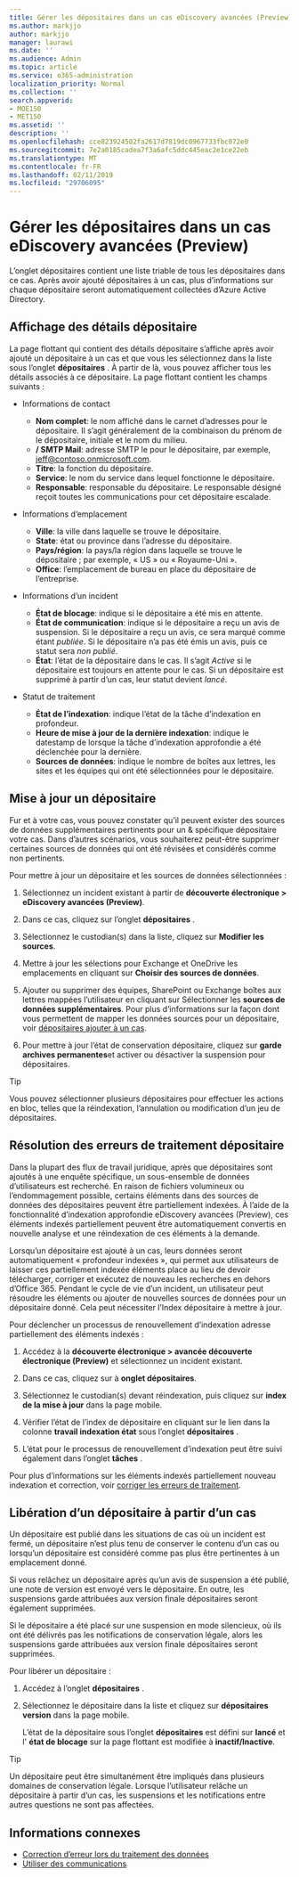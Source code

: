 ```yaml
---
title: Gérer les dépositaires dans un cas eDiscovery avancées (Preview)
ms.author: markjjo
author: markjjo
manager: laurawi
ms.date: ''
ms.audience: Admin
ms.topic: article
ms.service: o365-administration
localization_priority: Normal
ms.collection: ''
search.appverid:
- MOE150
- MET150
ms.assetid: ''
description: ''
ms.openlocfilehash: cce823924502fa2617d7819dc0967733fbc072e0
ms.sourcegitcommit: 7e2a0185cadea7f3a6afc5ddc445eac2e1ce22eb
ms.translationtype: MT
ms.contentlocale: fr-FR
ms.lasthandoff: 02/11/2019
ms.locfileid: "29706095"
---
```

# <a name="manage-custodians-in-an-advanced-ediscovery-preview-case"></a>Gérer les dépositaires dans un cas eDiscovery avancées (Preview)

L’onglet dépositaires contient une liste triable de tous les dépositaires dans ce cas. Après avoir ajouté dépositaires à un cas, plus d’informations sur chaque dépositaire seront automatiquement collectées d’Azure Active Directory.

## <a name="viewing-custodian-details"></a>Affichage des détails dépositaire

La page flottant qui contient des détails dépositaire s’affiche après avoir ajouté un dépositaire à un cas et que vous les sélectionnez dans la liste sous l’onglet **dépositaires** . À partir de là, vous pouvez afficher tous les détails associés à ce dépositaire. La page flottant contient les champs suivants :

- Informations de contact

  - **Nom complet**: le nom affiché dans le carnet d’adresses pour le dépositaire. Il s’agit généralement de la combinaison du prénom de le dépositaire, initiale et le nom du milieu.
  - **/ SMTP Mail**: adresse SMTP le pour le dépositaire, par exemple, jeff@contoso.onmicrosoft.com.  
  - **Titre**: la fonction du dépositaire.
  - **Service**: le nom du service dans lequel fonctionne le dépositaire.
  - **Responsable**: responsable du dépositaire. Le responsable désigné reçoit toutes les communications pour cet dépositaire escalade.
  
- Informations d’emplacement

  - **Ville**: la ville dans laquelle se trouve le dépositaire.
  - **State**: état ou province dans l’adresse du dépositaire.
  - **Pays/région**: la pays/la région dans laquelle se trouve le dépositaire ; par exemple, « US » ou « Royaume-Uni ».
  - **Office**: l’emplacement de bureau en place du dépositaire de l’entreprise.

- Informations d’un incident

  - **État de blocage**: indique si le dépositaire a été mis en attente. 
  - **État de communication**: indique si le dépositaire a reçu un avis de suspension. Si le dépositaire a reçu un avis, ce sera marqué comme étant *publiée*. Si le dépositaire n’a pas été émis un avis, puis ce statut sera *non publié*. 
  - **État**: l’état de la dépositaire dans le cas. Il s’agit *Active* si le dépositaire est toujours en attente pour le cas. Si un dépositaire est supprimé à partir d’un cas, leur statut devient *lancé*. 

- Statut de traitement

  - **État de l’indexation**: indique l’état de la tâche d’indexation en profondeur.  
  - **Heure de mise à jour de la dernière indexation**: indique le datestamp de lorsque la tâche d’indexation approfondie a été déclenchée pour la dernière.
  - **Sources de données**: indique le nombre de boîtes aux lettres, les sites et les équipes qui ont été sélectionnées pour le dépositaire.

## <a name="updating-a-custodian"></a>Mise à jour un dépositaire

Fur et à votre cas, vous pouvez constater qu’il peuvent exister des sources de données supplémentaires pertinents pour un & spécifique dépositaire votre cas. Dans d’autres scénarios, vous souhaiterez peut-être supprimer certaines sources de données qui ont été révisées et considérés comme non pertinents.

Pour mettre à jour un dépositaire et les sources de données sélectionnées :

1. Sélectionnez un incident existant à partir de **découverte électronique > eDiscovery avancées (Preview)**.
  
2. Dans ce cas, cliquez sur l’onglet **dépositaires** .
  
3. Sélectionnez le custodian(s) dans la liste, cliquez sur **Modifier les sources**.
  
4. Mettre à jour les sélections pour Exchange et OneDrive les emplacements en cliquant sur **Choisir des sources de données**.
  
5. Ajouter ou supprimer des équipes, SharePoint ou Exchange boîtes aux lettres mappées l’utilisateur en cliquant sur Sélectionner les **sources de données supplémentaires**. Pour plus d’informations sur la façon dont vous permettent de mapper les données sources pour un dépositaire, voir [dépositaires ajouter à un cas](add-custodians-to-case.md).
  
6. Pour mettre à jour l’état de conservation dépositaire, cliquez sur **garde archives permanentes**et activer ou désactiver la suspension pour dépositaires.

> [!TIP]
> Vous pouvez sélectionner plusieurs dépositaires pour effectuer les actions en bloc, telles que la réindexation, l’annulation ou modification d’un jeu de dépositaires.

## <a name="resolving-custodian-processing-errors"></a>Résolution des erreurs de traitement dépositaire

Dans la plupart des flux de travail juridique, après que dépositaires sont ajoutés à une enquête spécifique, un sous-ensemble de données d’utilisateurs est recherché. En raison de fichiers volumineux ou l’endommagement possible, certains éléments dans des sources de données des dépositaires peuvent être partiellement indexées. À l’aide de la fonctionnalité d’indexation approfondie eDiscovery avancées (Preview), ces éléments indexés partiellement peuvent être automatiquement convertis en nouvelle analyse et une réindexation de ces éléments à la demande. 

Lorsqu’un dépositaire est ajouté à un cas, leurs données seront automatiquement « profondeur indexées », qui permet aux utilisateurs de laisser ces partiellement indexée éléments place au lieu de devoir télécharger, corriger et exécutez de nouveau les recherches en dehors d’Office 365. Pendant le cycle de vie d’un incident, un utilisateur peut résoudre les éléments ou ajouter de nouvelles sources de données pour un dépositaire donné. Cela peut nécessiter l’Index dépositaire à mettre à jour. 

Pour déclencher un processus de renouvellement d’indexation adresse partiellement des éléments indexés :

1. Accédez à la **découverte électronique > avancée découverte électronique (Preview)** et sélectionnez un incident existant.

2. Dans ce cas, cliquez sur à **onglet dépositaires**. 

3. Sélectionnez le custodian(s) devant réindexation, puis cliquez sur **index de la mise à jour** dans la page mobile.

4. Vérifier l’état de l’index de dépositaire en cliquant sur le lien dans la colonne **travail indexation état** sous l’onglet **dépositaires** .  

5. L’état pour le processus de renouvellement d’indexation peut être suivi également dans l’onglet **tâches** .

Pour plus d’informations sur les éléments indexés partiellement nouveau indexation et correction, voir [corriger les erreurs de traitement](processing-data-for-case.md).

## <a name="releasing-a-custodian-from-a-case"></a>Libération d’un dépositaire à partir d’un cas

Un dépositaire est publié dans les situations de cas où un incident est fermé, un dépositaire n’est plus tenu de conserver le contenu d’un cas ou lorsqu’un dépositaire est considéré comme pas plus être pertinentes à un emplacement donné. 

Si vous relâchez un dépositaire après qu’un avis de suspension a été publié, une note de version est envoyé vers le dépositaire. En outre, les suspensions garde attribuées aux version finale dépositaires seront également supprimées.

Si le dépositaire a été placé sur une suspension en mode silencieux, où ils ont été délivrés pas les notifications de conservation légale, alors les suspensions garde attribuées aux version finale dépositaires seront supprimées.  

Pour libérer un dépositaire : 

1.  Accédez à l’onglet **dépositaires** .

2.  Sélectionnez le dépositaire dans la liste et cliquez sur **dépositaires version** dans la page mobile.

    L’état de la dépositaire sous l’onglet **dépositaires** est défini sur **lancé** et l' **état de blocage** sur la page flottant est modifiée à **inactif/Inactive**. 

> [!TIP]
> Un dépositaire peut être simultanément être impliqués dans plusieurs domaines de conservation légale. Lorsque l’utilisateur relâche un dépositaire à partir d’un cas, les suspensions et les notifications entre autres questions ne sont pas affectées.

## <a name="related-information"></a>Informations connexes

 - [Correction d’erreur lors du traitement des données](error-remediation.md) 
- [Utiliser des communications](managing-custodian-communications.md)
